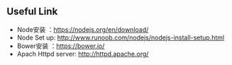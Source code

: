 

## Useful Link

* Node安装 ：https://nodejs.org/en/download/
* Node Set up: http://www.runoob.com/nodejs/nodejs-install-setup.html
* Bower安装 ：https://bower.io/
* Apach Httpd server:  http://httpd.apache.org/